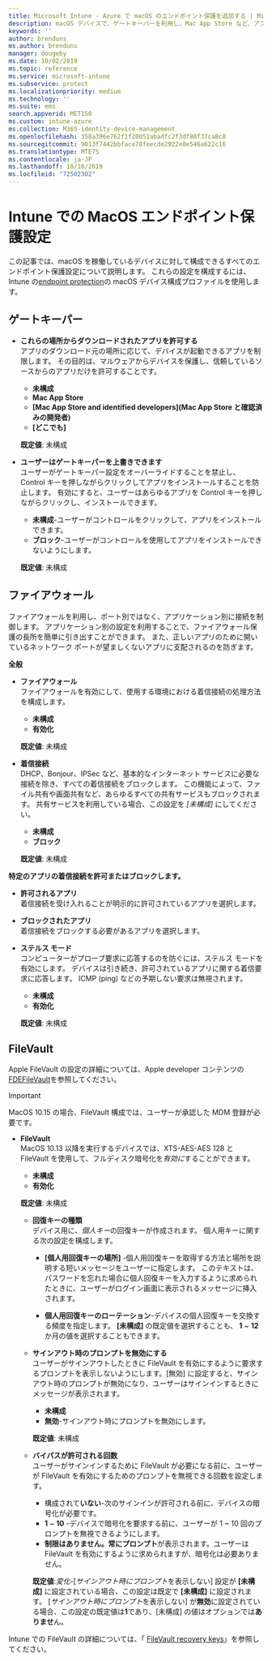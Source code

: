 ```yaml
---
title: Microsoft Intune - Azure で macOS のエンドポイント保護を追加する | Microsoft Docs
description: macOS デバイスで、ゲートキーパーを利用し、Mac App Store など、アプリをインストールできる場所を決定します。 他にも、ファイアウォールを有効にして (あるいは構成して) 特定のアプリを許可または禁止したり、ステルス モードを利用したり、さらには Microsoft Intune を利用し、特定の種類の着信接続をブロックしたりします。
keywords: ''
author: brenduns
ms.author: brenduns
manager: dougeby
ms.date: 10/02/2019
ms.topic: reference
ms.service: microsoft-intune
ms.subservice: protect
ms.localizationpriority: medium
ms.technology: ''
ms.suite: ems
search.appverid: MET150
ms.custom: intune-azure
ms.collection: M365-identity-device-management
ms.openlocfilehash: 358a396e762f1f20051abadfc2f3df80f37ca8c8
ms.sourcegitcommit: 9013f7442bbface78feecde2922e8e546a622c16
ms.translationtype: MTE75
ms.contentlocale: ja-JP
ms.lasthandoff: 10/16/2019
ms.locfileid: "72502302"
---
```

# <a name="macos-endpoint-protection-settings-in-intune"></a>Intune での MacOS エンドポイント保護設定  

この記事では、macOS を稼働しているデバイスに対して構成できるすべてのエンドポイント保護設定について説明します。 これらの設定を構成するには、Intune の[endpoint protection](endpoint-protection-configure.md)の macOS デバイス構成プロファイルを使用します。  

## <a name="gatekeeper"></a>ゲートキーパー  

- **これらの場所からダウンロードされたアプリを許可する**  
  アプリのダウンロード元の場所に応じて、デバイスが起動できるアプリを制限します。 その目的は、マルウェアからデバイスを保護し、信頼しているソースからのアプリだけを許可することです。  

  - **未構成**  
  - **Mac App Store**  
  - **[Mac App Store and identified developers]\(Mac App Store と確認済みの開発者\)**  
  - **[どこでも]**  

  **既定値**: 未構成  

- **ユーザーはゲートキーパーを上書きできます**  
  ユーザーがゲートキーパー設定をオーバーライドすることを禁止し、Control キーを押しながらクリックしてアプリをインストールすることを防止します。 有効にすると、ユーザーはあらゆるアプリを Control キーを押しながらクリックし、インストールできます。  
 
  - **未構成**-ユーザーがコントロールをクリックして、アプリをインストールできます。  
  - **ブロック**-ユーザーがコントロールを使用してアプリをインストールできないようにします。  

  **既定値**: 未構成  

## <a name="firewall"></a>ファイアウォール  

ファイアウォールを利用し、ポート別ではなく、アプリケーション別に接続を制御します。 アプリケーション別の設定を利用することで、ファイアウォール保護の長所を簡単に引き出すことができます。 また、正しいアプリのために開いているネットワーク ポートが望ましくないアプリに支配されるのを防ぎます。  

**全般**
- **ファイアウォール**  
  ファイアウォールを有効にして、使用する環境における着信接続の処理方法を構成します。  
  - **未構成**  
  - **有効化**  

  **既定値**: 未構成  

- **着信接続**  
  DHCP、Bonjour、IPSec など、基本的なインターネット サービスに必要な接続を除き、すべての着信接続をブロックします。 この機能によって、ファイル共有や画面共有など、あらゆるすべての共有サービスもブロックされます。 共有サービスを利用している場合、この設定を *[未構成]* にしてください。  
  - **未構成**  
  - **ブロック**  

  **既定値**: 未構成  

**特定のアプリの着信接続を許可またはブロックします。**  

  - **許可されるアプリ**  
    着信接続を受け入れることが明示的に許可されているアプリを選択します。  

  - **ブロックされたアプリ**  
    着信接続をブロックする必要があるアプリを選択します。  

  - **ステルス モード**  
    コンピューターがプローブ要求に応答するのを防ぐには、ステルス モードを有効にします。 デバイスは引き続き、許可されているアプリに関する着信要求に応答します。 ICMP (ping) などの予期しない要求は無視されます。  
    - **未構成**  
    - **有効化**  

    **既定値**: 未構成  

## <a name="filevault"></a>FileVault  
Apple FileVault の設定の詳細については、Apple developer コンテンツの[FDEFileVault](https://developer.apple.com/documentation/devicemanagement/fdefilevault)を参照してください。 

> [!IMPORTANT]  
> MacOS 10.15 の場合、FileVault 構成では、ユーザーが承認した MDM 登録が必要です。 

- **FileVault**  
  MacOS 10.13 以降を実行するデバイスでは、XTS-AES-AES 128 と FileVault を使用して、フルディスク暗号化を*有効に*することができます。  
  - **未構成**  
  - **有効化**  

  **既定値**: 未構成  

  - **回復キーの種類**  
    デバイス用に、*個人キー*の回復キーが作成されます。 個人用キーに関する次の設定を構成します。  

    - **[個人用回復キーの場所]** -個人用回復キーを取得する方法と場所を説明する短いメッセージをユーザーに指定します。 このテキストは、パスワードを忘れた場合に個人回復キーを入力するように求められたときに、ユーザーがログイン画面に表示されるメッセージに挿入されます。  
      
    - **個人用回復キーのローテーション**-デバイスの個人回復キーを交換する頻度を指定します。 **[未構成]** の既定値を選択することも、 **1** ~ **12**か月の値を選択することもできます。  

  - **サインアウト時のプロンプトを無効にする**  
    ユーザーがサインアウトしたときに FileVault を有効にするように要求するプロンプトを表示しないようにします。[無効] に設定すると、サインアウト時のプロンプトが無効になり、ユーザーはサインインするときにメッセージが表示されます。  
    - **未構成**  
    - **無効**-サインアウト時にプロンプトを無効にします。

    **既定値**: 未構成  

  - **バイパスが許可される回数**  
  ユーザーがサインインするために FileVault が必要になる前に、ユーザーが FileVault を有効にするためのプロンプトを無視できる回数を設定します。 

    - 構成されて**いない**-次のサインインが許可される前に、デバイスの暗号化が必要です。  
    - **1** ~ **10** -デバイスで暗号化を要求する前に、ユーザーが 1 ~ 10 回のプロンプトを無視できるようにします。  
    - **制限はありません。常にプロンプト**が表示されます。ユーザーは FileVault を有効にするように求められますが、暗号化は必要ありません。  
 
    **既定値**:*変化*-[*サインアウト時にプロンプト*を表示しない] 設定が **[未構成]** に設定されている場合、この設定は既定で **[未構成]** に設定されます。 [*サインアウト時にプロンプト*を表示しない] が**無効**に設定されている場合、この設定の既定値は**1**であり、[未構成] の値はオプションでは**ありませ**ん。

Intune での FileVault の詳細については、「 [FileVault recovery keys](encryption-monitor.md#filevault-recovery-keys)」を参照してください。

